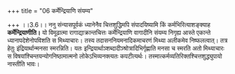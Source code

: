 +++
title = "06 कर्मेन्द्रियाणि संयम्य"

+++
।।3.6।। ननु संन्यासपूर्वकं ध्यानेनैव चित्तशुद्धिमपि संपादयिष्यामि किं
कर्मभिरित्याशङ्क्याह **कर्मेन्द्रियाणीति।** यो विमूढात्मा
रागाद्याक्रान्तचित्तः कर्मेन्द्रियाणि वागादीनि संयम्य निगृह्य आस्ते
एकान्ते ध्यानापदेशेनोपविशति स मिथ्याचारः। तस्य तदासननियमनादिकमाचरणं
मिथ्या अलीकमेव निष्फलत्वात्। तत्र हेतुः इंद्रियार्थान्मनसा स्मरन्निति।
यतः इन्द्रियार्थाञ्शब्दादीञ्श्रोत्रादिभिर्गृह्णाति मनसा च स्मरति अतो
मिथ्याचारः स विषयांश्चिन्तयन्योगनिष्ठामात्मनो लोकेऽभिव्यनक्त्यतः
कपटीत्यर्थः। तस्मात्कर्मव्यतिरिक्तश्चित्तशुद्ध्युपायो नास्तीति भावः।
